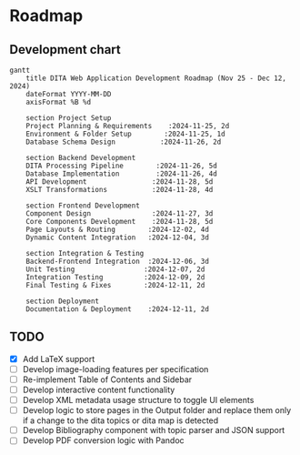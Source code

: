 # Roadmap

## Development chart

```mermaid
gantt
    title DITA Web Application Development Roadmap (Nov 25 - Dec 12, 2024)
    dateFormat YYYY-MM-DD
    axisFormat %B %d

    section Project Setup
    Project Planning & Requirements    :2024-11-25, 2d
    Environment & Folder Setup        :2024-11-25, 1d
    Database Schema Design           :2024-11-26, 2d

    section Backend Development
    DITA Processing Pipeline        :2024-11-26, 5d
    Database Implementation         :2024-11-26, 4d
    API Development                :2024-11-28, 5d
    XSLT Transformations           :2024-11-28, 4d

    section Frontend Development
    Component Design               :2024-11-27, 3d
    Core Components Development    :2024-11-28, 5d
    Page Layouts & Routing        :2024-12-02, 4d
    Dynamic Content Integration   :2024-12-04, 3d

    section Integration & Testing
    Backend-Frontend Integration  :2024-12-06, 3d
    Unit Testing                 :2024-12-07, 2d
    Integration Testing          :2024-12-09, 2d
    Final Testing & Fixes        :2024-12-11, 2d

    section Deployment
    Documentation & Deployment    :2024-12-11, 2d
```

## TODO
- [x] Add LaTeX support
- [ ] Develop image-loading features per specification
- [ ] Re-implement Table of Contents and Sidebar
- [ ] Develop interactive content functionality
- [ ] Develop XML metadata usage structure to toggle UI elements
- [ ] Develop logic to store pages in the Output folder and replace them only if a change to the dita topics or dita map is detected
- [ ] Develop Bibliography component with topic parser and JSON support
- [ ] Develop PDF conversion logic with Pandoc
